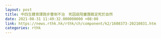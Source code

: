 ```yaml
---
layout: post
title: 中四生體育課跑步暈倒不治　死因庭陪審團裁定死於自然
date: 2021-08-31 11:49:32.000000000 +08:00
link: https://news.rthk.hk/rthk/ch/component/k2/1608373-20210831.htm
categories: rthk
---
```



